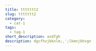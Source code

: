 ```yaml
---
title: ttttttt2
slug: ttttttt2
category:
  - cat-1
tags:
  - tag-1
short_description: asdfgh
description: dgcfhvjbknlm;,';lkmnjbhvgn
---
```

